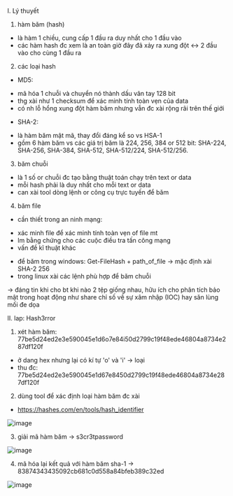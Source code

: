 I. Lý thuyết<br>
1. hàm băm (hash)<br>
- là hàm 1 chiều, cung cấp 1 đầu ra duy nhất cho 1 đầu vào
- các hàm hash đc xem là an toàn giờ đây đã xảy ra xung đột <-> 2 đầu vào cho cùng 1 đầu ra<br>

2. các loại hash<br>
- MD5:<br>
+ mã hóa 1 chuỗi và chuyển nó thành dấu vân tay 128 bit
+ thg xài như 1 checksum để xác minh tính toàn vẹn của data
+ có nh lỗ hổng xung đột hàm băm nhưng vẫn đc xài rộng rãi trên thế giới<br>

- SHA-2:<br>
+ là hàm băm mật mã, thay đổi đáng kể so vs HSA-1
+ gồm 6 hàm băm vs các giá trị băm là 224, 256, 384 or 512 bit: SHA-224, SHA-256, SHA-384, SHA-512, SHA-512/224, SHA-512/256.<br>

3. băm chuỗi<br>
- là 1 số or chuỗi đc tạo bằng thuật toán chạy trên text or data
- mỗi hash phải là duy nhất cho mỗi text or data
- can xài tool dòng lệnh or công cụ trực tuyến để băm<br>

4. băm file<br>
- cần thiết trong an ninh mạng: <br>
+ xác minh file để xác minh tính toàn vẹn of file mt
+ lm bằng chứng cho các cuộc điều tra tấn công mạng
+ vấn đề kĩ thuật khác
- để băm trong windows: Get-FileHash + path_of_file -> mặc định xài SHA-2 256
- trong linux xài các lệnh phù hợp để băm chuỗi<br>

-> đáng tin khi cho bt khi nào 2 tệp giống nhau, hữu ích cho phân tích bảo mật trong hoạt động như share chỉ số về sự xâm nhập (IOC) hay săn lùng mối đe dọa<br>

II. lap: Hash3rror<br>
1. xét hàm băm: 77be5d24ed2e3e590045e1d6o7e84i50d2799c19f48ede46804a8734e287df120f<br>
- ở dang hex nhưng lại có kí tự 'o' và 'i' -> loại
- thu đc: 77be5d24ed2e3e590045e1d67e8450d2799c19f48ede46804a8734e287df120f <br>

2. dùng tool để xác định loại hàm băm đc xài<br>
- https://hashes.com/en/tools/hash_identifier<br>

![image](https://github.com/user-attachments/assets/ea77e005-fef1-4dcc-8184-7ec252e75980)<br>

3. giải mã hàm băm -> s3cr3tpassword<br>

![image](https://github.com/user-attachments/assets/565c6129-1eb0-4c83-b0ad-0286b3dff412)<br>

4. mã hóa lại kết quả với hàm băm sha-1 -> 83874343435092cb681c0d558a84bfeb389c32ed<br>

![image](https://github.com/user-attachments/assets/dccc7535-30d9-4171-afd1-f037bf81d8b6)<br>
